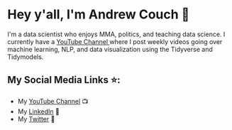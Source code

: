 # Hey y'all, I'm Andrew Couch :wave:

I'm a data scientist who enjoys MMA, politics, and teaching data science. I currently have a <a href="https://www.youtube.com/c/AndrewCouch/">YouTube Channel </a> where I post weekly videos going over machine learning, NLP, and data visualization using the Tidyverse and Tidymodels. 

## My Social Media Links :star::
- My <a href="https://www.youtube.com/c/AndrewCouch/">YouTube Channel</a> :tv:
- My <a href="https://www.linkedin.com/in/andrew-couch/">LinkedIn</a> :briefcase:
- My <a href="https://twitter.com/andrewcouchnews">Twitter</a> :iphone:
